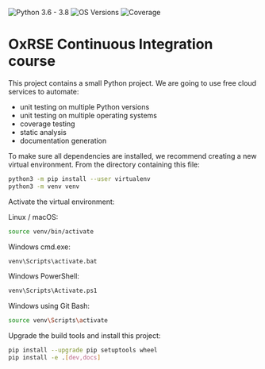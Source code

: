 ![Python 3.6 - 3.8 ](https://github.com/santiagorevale/ci_course/workflows/Python%203.6%20-%203.8/badge.svg)
![OS Versions](https://github.com/santiagorevale/ci_course/workflows/OS%20Versions/badge.svg)
![Coverage](https://github.com/santiagorevale/ci_course/workflows/coverage/badge.svg)

# OxRSE Continuous Integration course

This project contains a small Python project. We are going to use free cloud services to automate:

- unit testing on multiple Python versions
- unit testing on multiple operating systems
- coverage testing
- static analysis
- documentation generation

To make sure all dependencies are installed, we recommend creating a new virtual environment.
From the directory containing this file:

```bash
python3 -m pip install --user virtualenv
python3 -m venv venv
```

Activate the virtual environment:

Linux / macOS:
```bash
source venv/bin/activate
```

Windows cmd.exe:
```bash
venv\Scripts\activate.bat
```

Windows PowerShell:
```bash
venv\Scripts\Activate.ps1
```

Windows using Git Bash:
```bash
source venv\Scripts\activate
```

Upgrade the build tools and install this project:

```bash
pip install --upgrade pip setuptools wheel
pip install -e .[dev,docs]
```
